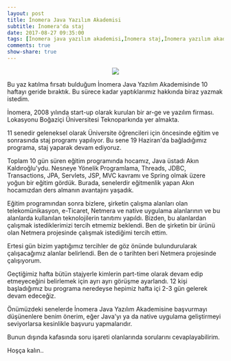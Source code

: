 ```yaml
---
layout: post
title: İnomera Java Yazılım Akademisi
subtitle: İnomera'da staj
date: 2017-08-27 09:35:00
tags: [İnomera java yazılım akademisi,İnomera staj,İnomera yazılım akademisi]
comments: true
show-share: true
---
```


<p align="center">
  <img src="https://raw.githubusercontent.com/talhakum/talhakum.github.io/master/img/inomera_resized_logo.png"/>
</p>


Bu yaz katılma fırsatı bulduğum İnomera Java Yazılım Akademisinde 10 haftayı geride bıraktık. Bu sürece kadar yaptıklarımız hakkında biraz yazmak istedim. 

İnomera, 2008 yılında start-up olarak kurulan bir ar-ge ve yazılım firması. Lokasyonu Boğaziçi Üniversitesi Teknoparkında yer almakta. 

11 senedir geleneksel olarak Üniversite öğrencileri için öncesinde eğitim ve sonrasında staj programı yapılıyor. Bu sene 19 Haziran'da bağladığımız programa, staj yaparak devam ediyoruz.

Toplam 10 gün süren eğitim programında hocamız, Java üstadı Akın Kaldıroğlu'ydu. Nesneye Yönelik Programlama, Threads, JDBC, Transactions, JPA, Servlets, JSP, MVC kavramı ve Spring olmak üzere yoğun bir eğitim gördük. Burada, senelerdir eğitmenlik yapan Akın hocamızdan ders almanın avantajını yaşadık.

Eğitim programından sonra bizlere, şirketin çalışma alanları olan telekomünikasyon, e-Ticaret, Netmera ve native uygulama alanlarının ve bu alanlarda kullanılan teknolojilerin tanıtımı yapıldı. Bizden, bu alanlardan çalışmak istediklerimizi tercih etmemiz beklendi. Ben de şirketin bir ürünü olan Netmera projesinde çalışmak istediğimi tercih ettim.

Ertesi gün bizim yaptığımız tercihler de göz önünde bulundurularak çalışacağımız alanlar belirlendi. Ben de o tarihten beri Netmera projesinde çalışıyorum.

Geçtiğimiz hafta bütün stajyerle kimlerin part-time olarak devam edip etmeyeceğini belirlemek için ayrı ayrı görüşme ayarlandı. 12 kişi başladığımız bu programa neredeyse hepimiz hafta içi 2-3 gün gelerek devam edeceğiz. 

Önümüzdeki senelerde İnomera Java Yazılım Akademisine başvurmayı düşünenlere benim önerim, eğer Java'yı ya da native uygulama geliştirmeyi seviyorlarsa kesinlikle başvuru yapmalarıdır. 

Bunun dışında kafasında soru işareti olanlarında sorularını cevaplayabilirim.

Hoşça kalın..
